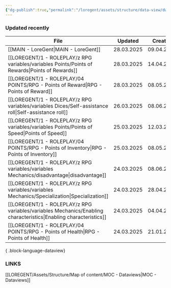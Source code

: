 ```yaml
---
{"dg-publish":true,"permalink":"/loregent/assets/structure/data-view/dw-updated-recently/"}
---
```


### Updated recently

| File                                                                                                                | Updated    | Created    |
| ------------------------------------------------------------------------------------------------------------------- | ---------- | ---------- |
| [[MAIN - LoreGent\|MAIN - LoreGent]]                                                                             | 28.03.2025 | 09.04.2024 |
| [[LOREGENT/1 - ROLEPLAY/z RPG variables/variables Points/Points of Rewards\|Points of Rewards]]                  | 28.03.2025 | 14.04.2024 |
| [[LOREGENT/1 - ROLEPLAY/04 POINTS/RPG - Points of Reward\|RPG - Points of Reward]]                               | 28.03.2025 | 08.05.2024 |
| [[LOREGENT/1 - ROLEPLAY/z RPG variables/variables Dices/Self-assistance roll\|Self-assistance roll]]             | 26.03.2025 | 08.06.2024 |
| [[LOREGENT/1 - ROLEPLAY/z RPG variables/variables Points/Points of Speed\|Points of Speed]]                      | 25.03.2025 | 12.03.2024 |
| [[LOREGENT/1 - ROLEPLAY/04 POINTS/RPG - Points of Inventory\|RPG - Points of Inventory]]                         | 25.03.2025 | 08.05.2024 |
| [[LOREGENT/1 - ROLEPLAY/z RPG variables/variables Mechanics/disadvantage\|disadvantage]]                         | 24.03.2025 | 08.06.2024 |
| [[LOREGENT/1 - ROLEPLAY/z RPG variables/variables Mechanics/Specialization\|Specialization]]                     | 24.03.2025 | 28.04.2024 |
| [[LOREGENT/1 - ROLEPLAY/z RPG variables/variables Mechanics/Enabling characteristics\|Enabling characteristics]] | 24.03.2025 | 04.04.2024 |
| [[LOREGENT/1 - ROLEPLAY/04 POINTS/RPG - Points of Health\|RPG - Points of Health]]                               | 24.03.2025 | 21.01.2024 |

{ .block-language-dataview}

### LINKS

[[LOREGENT/Assets/Structure/Map of content/MOC - Dataviews\|MOC - Dataviews]]